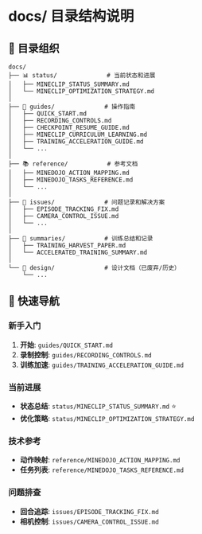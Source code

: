 # docs/ 目录结构说明

## 📁 目录组织

```
docs/
├── 📊 status/              # 当前状态和进展
│   ├── MINECLIP_STATUS_SUMMARY.md
│   └── MINECLIP_OPTIMIZATION_STRATEGY.md
│
├── 📖 guides/              # 操作指南
│   ├── QUICK_START.md
│   ├── RECORDING_CONTROLS.md
│   ├── CHECKPOINT_RESUME_GUIDE.md
│   ├── MINECLIP_CURRICULUM_LEARNING.md
│   ├── TRAINING_ACCELERATION_GUIDE.md
│   └── ...
│
├── 📚 reference/           # 参考文档
│   ├── MINEDOJO_ACTION_MAPPING.md
│   ├── MINEDOJO_TASKS_REFERENCE.md
│   └── ...
│
├── 🐛 issues/              # 问题记录和解决方案
│   ├── EPISODE_TRACKING_FIX.md
│   ├── CAMERA_CONTROL_ISSUE.md
│   └── ...
│
├── 📝 summaries/           # 训练总结和记录
│   ├── TRAINING_HARVEST_PAPER.md
│   └── ACCELERATED_TRAINING_SUMMARY.md
│
└── 🎨 design/              # 设计文档（已废弃/历史）
    └── ...
```

## 🎯 快速导航

### 新手入门
1. **开始**: `guides/QUICK_START.md`
2. **录制控制**: `guides/RECORDING_CONTROLS.md`
3. **训练加速**: `guides/TRAINING_ACCELERATION_GUIDE.md`

### 当前进展
- **状态总结**: `status/MINECLIP_STATUS_SUMMARY.md` ⭐
- **优化策略**: `status/MINECLIP_OPTIMIZATION_STRATEGY.md`

### 技术参考
- **动作映射**: `reference/MINEDOJO_ACTION_MAPPING.md`
- **任务列表**: `reference/MINEDOJO_TASKS_REFERENCE.md`

### 问题排查
- **回合追踪**: `issues/EPISODE_TRACKING_FIX.md`
- **相机控制**: `issues/CAMERA_CONTROL_ISSUE.md`
